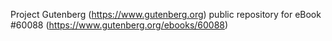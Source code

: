 Project Gutenberg (https://www.gutenberg.org) public repository for eBook #60088 (https://www.gutenberg.org/ebooks/60088)
